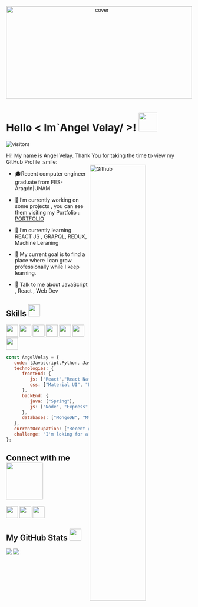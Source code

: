 <div align="center">
<img width="100%" height = "250px" src="https://cdn.pixabay.com/photo/2016/11/30/20/44/computer-1873831_960_720.png" alt="cover" />
</div>

<h1> Hello < Im`Angel Velay/ >! <img src = "https://raw.githubusercontent.com/MartinHeinz/MartinHeinz/master/wave.gif" width = 50px> </h1>
<p align='center'>

![visitors](https://visitor-badge.glitch.me/badge?page_id=AngelVelay.AngelVelay)

</p>
<div size='20px'> Hi! My name is Angel Velay. Thank You for taking the time to view my GitHub Profile :smile: 
</div>


<img width="55%" align="right" alt="Github" src="https://media.giphy.com/media/SWoSkN6DxTszqIKEqv/giphy.gif" />


- 🎓Recent computer engineer graduate from FES-Aragón|UNAM 
  
- 🔭 I’m currently working on some projects , you can see them visiting my Portfolio : [PORTFOLIO](https://angel-velay-resume.netlify.app/ "portfolio")

- 🌱 I’m currently learning REACT JS , GRAPQL, REDUX, Machine Leraning

- 👯 My current goal is to find a place where I can grow professionally while I keep learning. 

- 💬 Talk to me about JavaScript , React , Web Dev 

<h2> Skills <img src = "https://media2.giphy.com/media/QssGEmpkyEOhBCb7e1/giphy.gif?cid=ecf05e47a0n3gi1bfqntqmob8g9aid1oyj2wr3ds3mg700bl&rid=giphy.gif" width = 32px> </h2>
<a href= https://github.com/AngelVelay?tab=repositories&q=&type=&language=reactjs&sort= > <img width ='32px' src ='https://raw.githubusercontent.com/rahulbanerjee26/githubAboutMeGenerator/main/icons/reactjs.svg'> </a>
<a href= https://github.com/AngelVelay?tab=repositories&q=&type=&language=javascript&sort= > <img width ='32px' src ='https://raw.githubusercontent.com/rahulbanerjee26/githubAboutMeGenerator/main/icons/javascript.svg'> </a>
<a href= https://github.com/AngelVelay?tab=repositories&q=&type=&language=nodejs&sort= > <img width ='32px' src ='https://raw.githubusercontent.com/rahulbanerjee26/githubAboutMeGenerator/main/icons/nodejs.svg'> </a>
<a href= https://github.com/AngelVelay?tab=repositories&q=&type=&language=java&sort= > <img width ='32px' src ='https://raw.githubusercontent.com/rahulbanerjee26/githubAboutMeGenerator/main/icons/java.svg'> </a>
<a href= https://github.com/AngelVelay?tab=repositories&q=&type=&language=html&sort= > <img width ='32px' src ='https://raw.githubusercontent.com/rahulbanerjee26/githubAboutMeGenerator/main/icons/html.svg'> </a>
<a href= https://github.com/AngelVelay?tab=repositories&q=&type=&language=css&sort= > <img width ='32px' src ='https://raw.githubusercontent.com/rahulbanerjee26/githubAboutMeGenerator/main/icons/css.svg'> </a>
<a href= https://github.com/AngelVelay?tab=repositories&q=&type=&language=python&sort= > <img width ='32px' src ='https://raw.githubusercontent.com/rahulbanerjee26/githubAboutMeGenerator/main/icons/python.svg'> </a>
  
```javascript
const AngelVelay = {
   code: [Javascript,Python, Java,],
   technologies: {
      frontEnd: {
         js: ["React","React Native"],
         css: ["Material UI", "Bootstrap", "Material Design","Styled Components"]
      },
      backEnd: {
         java: ["Spring"],
         js: ["Node", "Express"]
      },
      databases: ["MongoDB", "MySQL"]]
   },
   currentOccupation: ["Recent graduated,Self-taught person"],
   challenge: "I'm loking for a place where I can grow professionally while I keep learning..",
};
```


<h2> Connect with me <img src='https://raw.githubusercontent.com/ShahriarShafin/ShahriarShafin/main/Assets/handshake.gif' width="100px"> </h2>
<a href = 'https://www.linkedin.com/in/angelvelay'> <img width = '32px' align= 'center' src="https://raw.githubusercontent.com/rahulbanerjee26/githubAboutMeGenerator/main/icons/linked-in-alt.svg"/></a> 
<a href = 'https://angel-velay-resume.netlify.app/'> <img width = '32px' align= 'center' src="https://raw.githubusercontent.com/rahulbanerjee26/githubAboutMeGenerator/main/icons/portfolio.png"/></a> 
<a href = 'https://www.github.com/AngelVelay'> <img width = '32px' align= 'center' src="https://raw.githubusercontent.com/rahulbanerjee26/githubAboutMeGenerator/main/icons/github.svg"/></a> 


<h2> My GitHub Stats <img src='https://media1.giphy.com/media/du3J3cXyzhj75IOgvA/giphy.gif?cid=ecf05e47x2g034i9pzwtzzsd3xgg2w9nr94t4tflbbgo3008&rid=giphy.gif' width='32px'> </h2>

<a href="https://github.com/anuraghazra/github-readme-stats">
<img align="left" src="https://github-readme-stats.vercel.app/api?username=AngelVelay&count_private=true&show_icons=true&theme=default" />
</a>
<a href="https://github.com/anuraghazra/convoychat">
<img align="center" src="https://github-readme-stats.vercel.app/api/top-langs/?username=AngelVelay&theme=default" />
</a>

